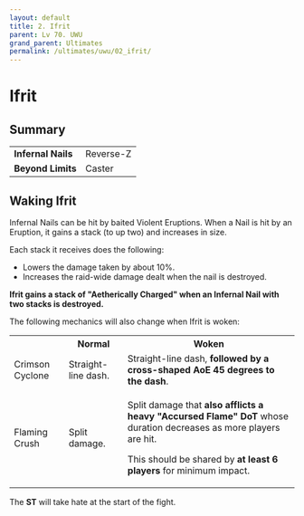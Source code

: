 ```yaml
---
layout: default
title: 2. Ifrit
parent: Lv 70. UWU
grand_parent: Ultimates
permalink: /ultimates/uwu/02_ifrit/
---
```


# Ifrit

## Summary

<table>
  <tr><td><b>Infernal Nails</b></td><td>Reverse-Z</td></tr>
  <tr><td><b>Beyond Limits</b></td><td>Caster</td></tr>
</table>

## Waking Ifrit

Infernal Nails can be hit by baited Violent Eruptions. When a Nail is hit by an Eruption, it gains a stack (to up two) and increases in size.

Each stack it receives does the following:

* Lowers the damage taken by about 10%.
* Increases the raid-wide damage dealt when the nail is destroyed.

**Ifrit gains a stack of "Aetherically Charged" when an Infernal Nail with two stacks is destroyed.**

The following mechanics will also change when Ifrit is woken:

<table>
  <tr>
    <th></th>
    <th>Normal</th>
    <th>Woken</th>
  </tr>
  <tr>
    <td>Crimson Cyclone</td>
    <td>Straight-line dash.</td>
    <td>Straight-line dash, <b>followed by a cross-shaped AoE 45 degrees to the dash</b>.</td>
  </tr>
  <tr>
    <td>Flaming Crush</td>
    <td>Split damage.</td>
    <td><p>Split damage that <b>also afflicts a heavy "Accursed Flame" DoT</b> whose duration decreases as more players are hit.</p><p>This should be shared by <b>at least 6 players</b> for minimum impact.</p></td>
  </tr>
</table>

The **ST** will take hate at the start of the fight.